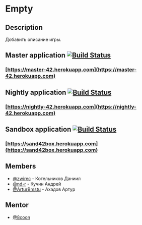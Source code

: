 # Empty

## Description
Добавить описание игры.

## Master application [![Build Status](https://travis-ci.org/frontend-park-mail-ru/2017_2_42.svg?branch=master)](https://travis-ci.org/frontend-park-mail-ru/2017_2_42)
### [https://master-42.herokuapp.com](https://master-42.herokuapp.com)


## Nightly application [![Build Status](https://travis-ci.org/frontend-park-mail-ru/2017_2_42.svg?branch=nightly)](https://travis-ci.org/frontend-park-mail-ru/2017_2_42)
### [https://nightly-42.herokuapp.com](https://nightly-42.herokuapp.com)


## Sandbox application [![Build Status](https://travis-ci.org/frontend-park-mail-ru/2017_2_42.svg?branch=sandbox)](https://travis-ci.org/frontend-park-mail-ru/2017_2_42)
### [https://sand42box.herokuapp.com](https://sand42box.herokuapp.com)



## Members
* [@zwirec](https://github.com/zwirec) - Котельников Даниил
* [@nd-r](https://github.com/nd-r) - Кучин Андрей
* [@ArturBmstu](https://github.com/ArturBmstu) - Ахадов Артур

## Mentor

* [@8coon](https://github.com/8coon)